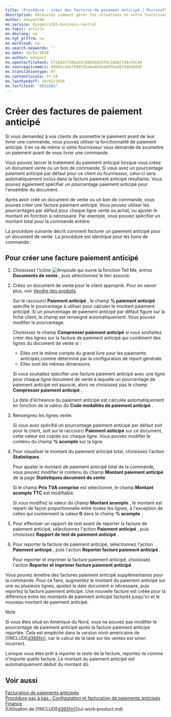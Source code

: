 ```yaml
---
title: 'Procédure : créer des factures de paiement anticipé | Microsoft Docs'
description: Découvrez comment gérer les situations où votre fournisseur ou vous-même exigez un paiement anticipé.
author: edupont04
ms.service: dynamics365-business-central
ms.topic: article
ms.devlang: na
ms.tgt_pltfrm: na
ms.workload: na
ms.search.keywords: ''
ms.date: 10/01/2020
ms.author: edupont
ms.openlocfilehash: 57284dc738ba35c9865bd25f9c180827d4c59c94
ms.sourcegitcommit: ddbb5cede750df1baba4b3eab8fbed6744b5b9d6
ms.translationtype: HT
ms.contentlocale: fr-CA
ms.lasthandoff: 10/01/2020
ms.locfileid: "3913381"
---
```

# <a name="create-prepayment-invoices"></a>Créer des factures de paiement anticipé

Si vous demandez à vos clients de soumettre le paiement avant de leur livrer une commande, vous pouvez utiliser la fonctionnalité de paiement anticipé. Il en va de même si votre fournisseur vous demande de soumettre un paiement avant de vous livrer une commande.  

Vous pouvez lancer le traitement du paiement anticipé lorsque vous créez un document vente ou un bon de commande. Si vous avez un pourcentage paiement anticipé par défaut pour ce client ou fournisseur, celui-ci sera automatiquement inclus dans la facture paiement anticipé résultante. Vous pouvez également spécifier un pourcentage paiement anticipé pour l'ensemble du document.

Après avoir créé un document de vente ou un bon de commande, vous pouvez créer une facture paiement anticipé. Vous pouvez utiliser les pourcentages par défaut pour chaque ligne vente ou achat, ou ajuster le montant en fonction si nécessaire. Par exemple, vous pouvez spécifier un montant total pour la commande entière.  

La procédure suivante décrit comment facturer un paiement anticipé pour un document de vente. La procédure est identique pour les bons de commande.  

## <a name="to-create-a-prepayment-invoice"></a>Pour créer une facture paiement anticipé

1. Choisissez l'icône ![Ampoule qui ouvre la fonction Tell Me](media/ui-search/search_small.png "Dites-moi ce que vous voulez faire"), entrez **Documents de vente** , puis sélectionnez le lien associé.  
2. Créez un document de vente pour le client approprié. Pour en savoir plus, voir [Vendre des produits](sales-how-sell-products.md).  

    Sur le raccourci **Paiement anticipé** , le champ **% paiement anticipé** spécifie le pourcentage à utiliser pour calculer le montant paiement anticipé. Si un pourcentage de paiement anticipé par défaut figure sur la fiche client, le champ est renseigné automatiquement. Vous pouvez modifier le pourcentage. <!--This percentage is applied to lines where the item on that line does not already specify a prepayment percentage. The prepayment percentage is only copied from the header to lines that do not copy the default prepayment percentage from the item.-->  

    Choisissez le champ **Compresser paiement anticipé** si vous souhaitez créer des lignes sur la facture de paiement anticipé qui combinent des lignes du document de vente si :  

    - Elles ont le même compte du grand livre pour les paiements anticipés,comme déterminé par la configuration de report générale.  
    - Elles sont les mêmes dimensions.  

    Si vous souhaitez spécifier une facture paiement anticipé avec une ligne pour chaque ligne document de vente à laquelle un pourcentage de paiement anticipé est associé, alors ne choisissez pas le champ **Compresser paiement anticipé** .  

    La date d'échéance du paiement anticipé est calculée automatiquement en fonction de la valeur du **Code modalités de paiement anticipé** .

3. Renseignez les lignes vente.  

    Si vous avez spécifié un pourcentage paiement anticipé par défaut soit pour le client, soit sur le raccourci **Paiement anticipé** sur ce document, cette valeur est copiée sur chaque ligne. Vous pouvez modifier le contenu du champ **% acompte** sur la ligne.  

4. Pour visualiser le montant du paiement anticipé total, choisissez l'action **Statistiques** .

    Pour ajuster le montant de paiement anticipé total de la commande, vous pouvez modifier le contenu du champ **Montant paiement anticipé** de la page **Statistiques document de vente** .  

    Si le champ **Prix TVA comprise** est sélectionné, le champ **Montant acompte TTC** est modifiable.  

    Si vous modifiez la valeur du champ **Montant acompte** , le montant est réparti de façon proportionnelle entre toutes les lignes, à l'exception de celles qui contiennent la valeur **0** dans le champ **% acompte** .  

5. Pour effectuer un rapport de test avant de reporter la facture de paiement anticipé, sélectionnez l'action **Paiement anticipé** , puis choisissez **Rapport de test de paiement anticipé** .  
6. Pour reporter la facture de paiement anticipé, sélectionnez l'action **Paiement anticipé** , puis l'action **Reporter facture paiement anticipé** .  

    Pour reporter et imprimer la facture paiement anticipé, choisissez l'action **Reporter et imprimer facture paiement anticipé** .  

Vous pouvez émettre des factures paiement anticipé supplémentaires pour la commande. Pour ce faire, augmentez le montant du paiement anticipé sur une ou plusieurs lignes, ajustez la date document si nécessaire, puis reportez la facture paiement anticipé. Une nouvelle facture est créée pour la différence entre les montants de paiement anticipé facturés jusqu'ici et le nouveau montant de paiement anticipé.  

> [!NOTE]  
> Si vous êtes situé en Amérique du Nord, vous ne pouvez pas modifier le pourcentage de paiement anticipé après la facture paiement anticipé reportée. Cela est empêché dans la version nord\-américaine de [!INCLUDE[d365fin](includes/d365fin_md.md)], car le calcul de la taxe sur les ventes est sinon incorrect.  

 Lorsque vous êtes prêt à reporter le reste de la facture, reportez-le comme n'importe quelle facture. Le montant du paiement anticipé est automatiquement déduit du montant dû.  

## <a name="see-also"></a>Voir aussi

[Facturation de paiements anticipés](finance-invoice-prepayments.md)  
[Procédure pas à pas : Configuration et facturation de paiements anticipés](walkthrough-setting-up-and-invoicing-sales-prepayments.md)  
[Finance](finance.md)  
[Utilisation de [!INCLUDE[d365fin](includes/d365fin_md.md)]](ui-work-product.md)
